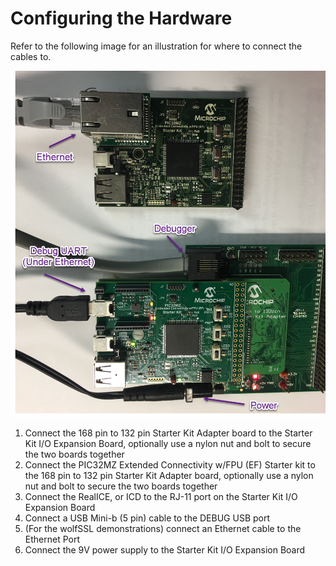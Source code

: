 # Configuring the Hardware

Refer to the following image for an illustration for where to connect the cables to.

![PIC32MZ EF Starter Kit](images/pic32mzedit.png)

1. Connect the 168 pin to 132 pin Starter Kit Adapter board to the Starter Kit I/O Expansion Board, optionally use a nylon nut and bolt to secure the two boards together
2. Connect the PIC32MZ Extended Connectivity w/FPU (EF) Starter kit to the 168 pin to 132 pin Starter Kit Adapter board, optionally use a nylon nut and bolt to secure the two boards together
3. Connect the RealICE, or ICD to the RJ-11 port on the Starter Kit I/O Expansion Board
4. Connect a USB Mini-b (5 pin) cable to the DEBUG USB port
5. (For the wolfSSL demonstrations) connect an Ethernet cable to the Ethernet Port
2. Connect the 9V power supply to the Starter Kit I/O Expansion Board
